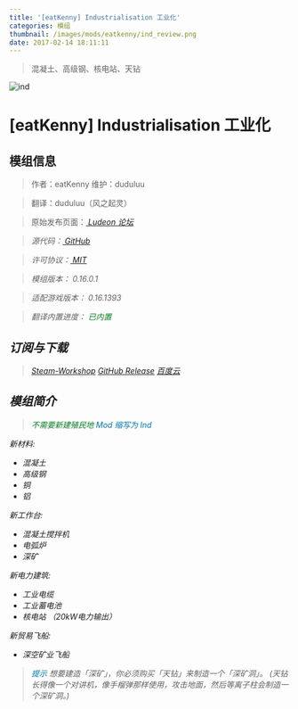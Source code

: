 ```yaml
---
title: '[eatKenny] Industrialisation 工业化'
categories: 模组
thumbnail: /images/mods/eatkenny/ind_review.png
date: 2017-02-14 18:11:11
---
```


> 混凝土、高级钢、核电站、天钻

<!--more-->

![ind](/images/mods/eatkenny/ind_review.png)

# [eatKenny] Industrialisation 工业化

## 模组信息

> 作者：eatKenny
> 维护：duduluu

> 翻译：duduluu（风之起灵）

> 原始发布页面：<a href="https://ludeon.com/forums/index.php?topic=30547.0"><i class="fa fa-link" aria-hidden="true" /> Ludeon 论坛</a>

> 源代码：<a href="https://github.com/RimWorld-zh/eatKenny-Industrialisation" ><i class="fa fa-github" aria-hidden="true" /> GitHub</a>

> 许可协议：<a href="https://opensource.org/licenses/MIT" ><i class="fa fa-balance-scale" aria-hidden="true" /> MIT</a>

> 模组版本：<i class="fa fa-puzzle-piece" aria-hidden="true"> 0.16.0.1</i>

> 适配游戏版本：<i class="fa fa-tag" aria-hidden="true"> 0.16.1393</i>

> 翻译内置进度：<i class="fa fa-check-circle" aria-hidden="true" title="翻译已内置于原作者的模组中，可直接从Steam工坊订阅" style="color:#097c25"> 已内置</i>

## 订阅与下载

> <a href="http://steamcommunity.com/sharedfiles/filedetails/?id=863827593"><i class="fa fa-steam-square" aria-hidden="true" /> Steam-Workshop</a>
> <a href="https://github.com/RimWorld-zh/eatKenny-Industrialisation/releases" ><i class="fa fa-github" aria-hidden="true" /> GitHub Release</a>
> <a href="http://pan.baidu.com/s/1skKKBql"><i class="fa fa-paw" aria-hidden="true" /> 百度云</a>

## 模组简介

> <i class="fa fa-check-circle" aria-hidden="true" style="color:#097c25"> 不需要新建殖民地</i>
> <i class="fa fa-pencil" aria-hidden="true" style="color:#0075a9"> Mod 缩写为 Ind</i>

新材料: 
- 混凝土 
- 高级钢 
- 铜 
- 铝

新工作台:
- 混凝土搅拌机
- 电弧炉
- 深矿

新电力建筑: 
- 工业电缆
- 工业蓄电池
- 核电站 （20kW电力输出）

新贸易飞船:
- 深空矿业飞船

> <i class="fa fa-lightbulb-o" aria-hidden="true" style="color:#0075a9"> 提示</i>
想要建造「深矿」，你必须购买「天钻」来制造一个「深矿洞」。 
(天钻长得像一个对讲机，像手榴弹那样使用，攻击地面，然后等离子柱会制造一个深矿洞。)